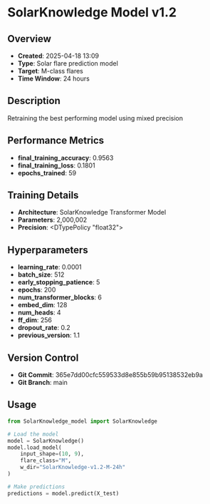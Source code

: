 # SolarKnowledge Model v1.2

## Overview
- **Created**: 2025-04-18 13:09
- **Type**: Solar flare prediction model
- **Target**: M-class flares
- **Time Window**: 24 hours

## Description
Retraining the best performing model using mixed precision

## Performance Metrics
- **final_training_accuracy**: 0.9563
- **final_training_loss**: 0.1801
- **epochs_trained**: 59


## Training Details
- **Architecture**: SolarKnowledge Transformer Model
- **Parameters**: 2,000,002
- **Precision**: <DTypePolicy "float32">

## Hyperparameters
- **learning_rate**: 0.0001
- **batch_size**: 512
- **early_stopping_patience**: 5
- **epochs**: 200
- **num_transformer_blocks**: 6
- **embed_dim**: 128
- **num_heads**: 4
- **ff_dim**: 256
- **dropout_rate**: 0.2
- **previous_version**: 1.1

## Version Control
- **Git Commit**: 365e7dd00cfc559533d8e855b59b95138532eb9a
- **Git Branch**: main

## Usage
```python
from SolarKnowledge_model import SolarKnowledge

# Load the model
model = SolarKnowledge()
model.load_model(
    input_shape=(10, 9), 
    flare_class="M", 
    w_dir="SolarKnowledge-v1.2-M-24h"
)

# Make predictions
predictions = model.predict(X_test)
```
